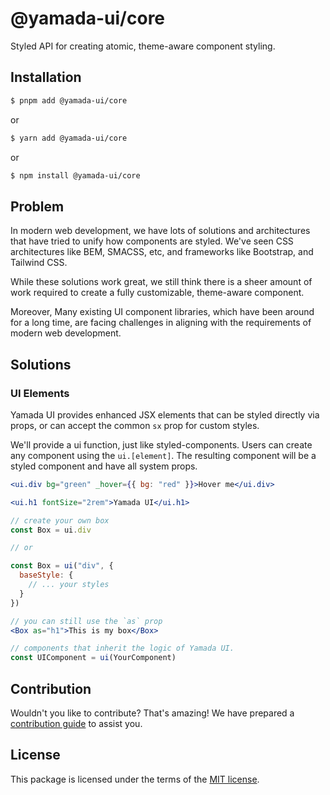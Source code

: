 # @yamada-ui/core

Styled API for creating atomic, theme-aware component styling.

## Installation

```sh
$ pnpm add @yamada-ui/core
```

or

```sh
$ yarn add @yamada-ui/core
```

or

```sh
$ npm install @yamada-ui/core
```

## Problem

In modern web development, we have lots of solutions and architectures that have
tried to unify how components are styled. We've seen CSS architectures like BEM,
SMACSS, etc, and frameworks like Bootstrap, and Tailwind CSS.

While these solutions work great, we still think there is a sheer amount of work
required to create a fully customizable, theme-aware component.

Moreover, Many existing UI component libraries, which have been around for a long time, are facing challenges in aligning with the requirements of modern web development.

## Solutions

### UI Elements

Yamada UI provides enhanced JSX elements that can be styled directly via props, or
can accept the common `sx` prop for custom styles.

We'll provide a ui function, just like styled-components. Users can create
any component using the `ui.[element]`. The resulting component will be a
styled component and have all system props.

```jsx
<ui.div bg="green" _hover={{ bg: "red" }}>Hover me</ui.div>

<ui.h1 fontSize="2rem">Yamada UI</ui.h1>

// create your own box
const Box = ui.div

// or

const Box = ui("div", {
  baseStyle: {
    // ... your styles
  }
})

// you can still use the `as` prop
<Box as="h1">This is my box</Box>

// components that inherit the logic of Yamada UI.
const UIComponent = ui(YourComponent)
```

## Contribution

Wouldn't you like to contribute? That's amazing! We have prepared a [contribution guide](https://github.com/yamada-ui/yamada-ui/blob/main/CONTRIBUTING.md) to assist you.

## License

This package is licensed under the terms of the
[MIT license](https://github.com/yamada-ui/yamada-ui/blob/main/LICENSE).

